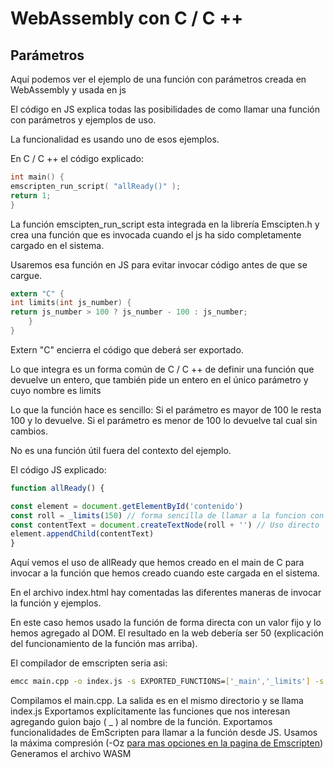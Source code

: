 # WebAssembly con C / C ++ 

## Parámetros

Aquí podemos ver el ejemplo de una función con parámetros creada en WebAssembly y usada en js

El código en JS explica todas las posibilidades de como llamar una función con parámetros y ejemplos de uso. 

La funcionalidad es usando uno de esos ejemplos.

 En C / C ++ el código explicado: 

```c
int main() {
emscripten_run_script( "allReady()" );
return 1;
}
```

 La función emscipten_run_script esta integrada en la librería Emscipten.h y crea una función que es invocada cuando el js ha sido completamente cargado en el sistema.

Usaremos esa función en JS para evitar invocar código antes de que se cargue.

```c
extern "C" {
int limits(int js_number) {
return js_number > 100 ? js_number - 100 : js_number;
    }
}
```

Extern "C" encierra el código que deberá ser exportado.

Lo que integra es un forma común de C / C ++ de definir una función que devuelve un entero, que también pide un entero en el único parámetro y cuyo nombre es limits

Lo que la función hace es sencillo: Si el parámetro es mayor de 100 le resta 100 y lo devuelve. Si el parámetro es menor de 100 lo devuelve tal cual sin cambios. 

No es una función útil fuera del contexto del ejemplo.

El código JS explicado:

```javascript
function allReady() {

const element = document.getElementById('contenido')
const roll = _limits(150) // forma sencilla de llamar a la funcion con un parametro predefinido
const contentText = document.createTextNode(roll + '') // Uso directo
element.appendChild(contentText)
}
```
Aquí vemos el uso de allReady que hemos creado en el main de C para invocar a la función que hemos creado cuando este cargada en el sistema.

En el archivo index.html hay comentadas las diferentes maneras de invocar la función y ejemplos.

En este caso hemos usado la función de forma directa con un valor fijo y lo hemos agregado al DOM. El resultado en la web debería ser 50 (explicación del funcionamiento de la función mas arriba).

El compilador de emscripten seria asi:

```bash
emcc main.cpp -o index.js -s EXPORTED_FUNCTIONS=['_main','_limits'] -s EXTRA_EXPORTED_RUNTIME_METHODS=['ccall','cwrap'] -Oz -s WASM=1
```
Compilamos el main.cpp. 
La salida es en el mismo directorio y se llama index.js
Exportamos explícitamente las funciones que nos interesan agregando guion bajo ( _ ) al nombre de la función.
Exportamos funcionalidades de EmScripten para llamar a la función desde  JS.
Usamos la máxima compresión (-Oz [para mas opciones en la pagina de Emscripten](https://emscripten.org/docs/tools_reference/emcc.html#emccdoc)) 
Generamos el archivo WASM




